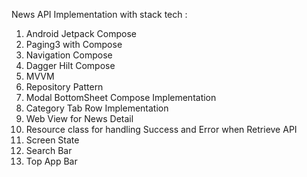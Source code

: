 News API Implementation with stack tech :
1. Android Jetpack Compose
2. Paging3 with Compose
3. Navigation Compose
4. Dagger Hilt Compose
5. MVVM
6. Repository Pattern
7. Modal BottomSheet Compose Implementation
8. Category Tab Row Implementation
9. Web View for News Detail
10. Resource class for handling Success and Error when Retrieve API
11. Screen State
12. Search Bar
13. Top App Bar
